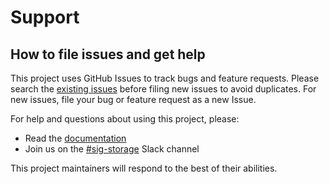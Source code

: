 # Support

## How to file issues and get help

This project uses GitHub Issues to track bugs and feature requests. Please search the [existing issues][github-issues] before filing new issues to avoid duplicates. For new issues, file your bug or feature request as a new Issue.

For help and questions about using this project, please:

  - Read the [documentation][docs]
  - Join us on the [#sig-storage][sig-storage-slack] Slack channel

This project maintainers will respond to the best of their abilities.

[sig-storage-slack]: https://kubernetes.slack.com/archives/C09QZFCE5
[docs]: https://github.com/kubernetes-csi/csi-driver-smb/tree/master/docs
[github-issues]: https://github.com/kubernetes-csi/csi-driver-smb/issues
